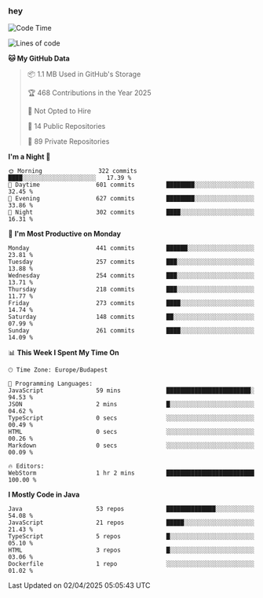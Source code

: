 ### hey

<!--START_SECTION:waka-->
![Code Time](http://img.shields.io/badge/Code%20Time-1%2C146%20hrs%2044%20mins-blue)

![Lines of code](https://img.shields.io/badge/From%20Hello%20World%20I%27ve%20Written-2.6%20million%20lines%20of%20code-blue)

**🐱 My GitHub Data** 

> 📦 1.1 MB Used in GitHub's Storage 
 > 
> 🏆 468 Contributions in the Year 2025
 > 
> 🚫 Not Opted to Hire
 > 
> 📜 14 Public Repositories 
 > 
> 🔑 89 Private Repositories 
 > 
**I'm a Night 🦉** 

```text
🌞 Morning                322 commits         ████░░░░░░░░░░░░░░░░░░░░░   17.39 % 
🌆 Daytime                601 commits         ████████░░░░░░░░░░░░░░░░░   32.45 % 
🌃 Evening                627 commits         ████████░░░░░░░░░░░░░░░░░   33.86 % 
🌙 Night                  302 commits         ████░░░░░░░░░░░░░░░░░░░░░   16.31 % 
```
📅 **I'm Most Productive on Monday** 

```text
Monday                   441 commits         ██████░░░░░░░░░░░░░░░░░░░   23.81 % 
Tuesday                  257 commits         ███░░░░░░░░░░░░░░░░░░░░░░   13.88 % 
Wednesday                254 commits         ███░░░░░░░░░░░░░░░░░░░░░░   13.71 % 
Thursday                 218 commits         ███░░░░░░░░░░░░░░░░░░░░░░   11.77 % 
Friday                   273 commits         ████░░░░░░░░░░░░░░░░░░░░░   14.74 % 
Saturday                 148 commits         ██░░░░░░░░░░░░░░░░░░░░░░░   07.99 % 
Sunday                   261 commits         ████░░░░░░░░░░░░░░░░░░░░░   14.09 % 
```


📊 **This Week I Spent My Time On** 

```text
🕑︎ Time Zone: Europe/Budapest

💬 Programming Languages: 
JavaScript               59 mins             ████████████████████████░   94.53 % 
JSON                     2 mins              █░░░░░░░░░░░░░░░░░░░░░░░░   04.62 % 
TypeScript               0 secs              ░░░░░░░░░░░░░░░░░░░░░░░░░   00.49 % 
HTML                     0 secs              ░░░░░░░░░░░░░░░░░░░░░░░░░   00.26 % 
Markdown                 0 secs              ░░░░░░░░░░░░░░░░░░░░░░░░░   00.09 % 

🔥 Editors: 
WebStorm                 1 hr 2 mins         █████████████████████████   100.00 % 
```

**I Mostly Code in Java** 

```text
Java                     53 repos            ██████████████░░░░░░░░░░░   54.08 % 
JavaScript               21 repos            █████░░░░░░░░░░░░░░░░░░░░   21.43 % 
TypeScript               5 repos             █░░░░░░░░░░░░░░░░░░░░░░░░   05.10 % 
HTML                     3 repos             █░░░░░░░░░░░░░░░░░░░░░░░░   03.06 % 
Dockerfile               1 repo              ░░░░░░░░░░░░░░░░░░░░░░░░░   01.02 % 
```




 Last Updated on 02/04/2025 05:05:43 UTC
<!--END_SECTION:waka-->
